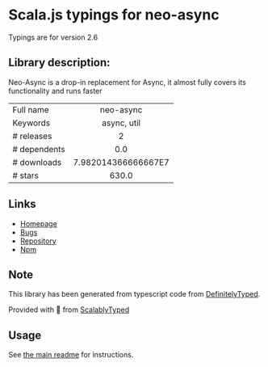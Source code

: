 
# Scala.js typings for neo-async

Typings are for version 2.6

## Library description:
Neo-Async is a drop-in replacement for Async, it almost fully covers its functionality and runs faster

|                    |                 |
| ------------------ | :-------------: |
| Full name          | neo-async |
| Keywords           | async, util |
| # releases         | 2 |
| # dependents       | 0.0 |
| # downloads        | 7.982014366666667E7 |
| # stars            | 630.0 |

## Links
- [Homepage](https://github.com/suguru03/neo-async)
- [Bugs](https://github.com/suguru03/neo-async/issues)
- [Repository](https://github.com/suguru03/neo-async)
- [Npm](https://www.npmjs.com/package/neo-async)
    


## Note
This library has been generated from typescript code from [DefinitelyTyped](https://definitelytyped.org).

Provided with :purple_heart: from [ScalablyTyped](https://github.com/oyvindberg/ScalablyTyped)

## Usage
See [the main readme](../../readme.md) for instructions.


